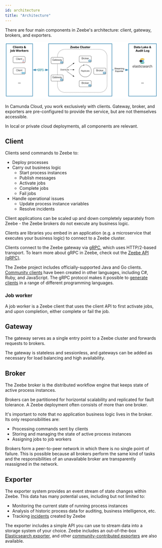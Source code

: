 ```yaml
---
id: architecture
title: "Architecture"
---
```


There are four main components in Zeebe's architecture: client, gateway, brokers, and exporters.

![zeebe-architecture](assets/zeebe-architecture.png)

In Camunda Cloud, you work exclusively with clients. Gateway, broker, and exporters are pre-configured to provide the service, but are not themselves accessible.

In local or private cloud deployments, all components are relevant.

## Client

Clients send commands to Zeebe to:

- Deploy processes
- Carry out business logic
  - Start process instances
  - Publish messages
  - Activate jobs
  - Complete jobs
  - Fail jobs
- Handle operational issues
  - Update process instance variables
  - Resolve incidents

Client applications can be scaled up and down completely separately from Zeebe - the Zeebe brokers do not execute any business logic.

Clients are libraries you embed in an application (e.g. a microservice that executes your business logic) to connect to a Zeebe cluster.

Clients connect to the Zeebe gateway via [gRPC](https://grpc.io), which uses HTTP/2-based transport. To learn more about gRPC in Zeebe, check out the [Zeebe API (gRPC)](/reference/grpc.md).

The Zeebe project includes officially-supported Java and Go clients. [Community clients](/components/clients/other-clients/index.md) have been created in other languages, including C#, Ruby, and JavaScript. The gRPC protocol makes it possible to [generate clients](/components/clients/build-your-own-client.md) in a range of different programming languages.

### Job worker

A job worker is a Zeebe client that uses the client API to first activate jobs, and upon completion, either complete or fail the job.

## Gateway

The gateway serves as a single entry point to a Zeebe cluster and forwards requests to brokers.

The gateway is stateless and sessionless, and gateways can be added as necessary for load balancing and high availability.

## Broker

The Zeebe broker is the distributed workflow engine that keeps state of active process instances.

Brokers can be partitioned for horizontal scalability and replicated for fault tolerance. A Zeebe deployment often consists of more than one broker.

It's important to note that no application business logic lives in the broker. Its only responsibilities are:

- Processing commands sent by clients
- Storing and managing the state of active process instances
- Assigning jobs to job workers

Brokers form a peer-to-peer network in which there is no single point of failure. This is possible because all brokers perform the same kind of tasks and the responsibilities of an unavailable broker are transparently reassigned in the network.

## Exporter

The exporter system provides an event stream of state changes within Zeebe. This data has many potential uses, including but not limited to:

- Monitoring the current state of running process instances
- Analysis of historic process data for auditing, business intelligence, etc.
- Tracking [incidents](/components/concepts/incidents.md) created by Zeebe

The exporter includes a simple API you can use to stream data into a storage system of your choice. Zeebe includes an out-of-the-box [Elasticsearch exporter](https://github.com/camunda-cloud/zeebe/tree/master/exporters/elasticsearch-exporter), and other [community-contributed exporters](https://awesome.zeebe.io) are also available.
